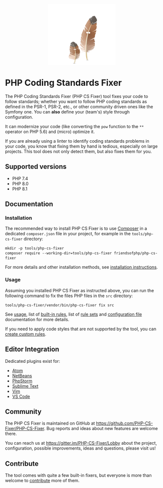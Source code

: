 <p align="center">
    <a href="https://cs.symfony.com">
        <img src="./logo.png" title="PHP CS Fixer" alt="PHP CS Fixer logo">
    </a>
</p>

PHP Coding Standards Fixer
==========================

The PHP Coding Standards Fixer (PHP CS Fixer) tool fixes your code to follow standards;
whether you want to follow PHP coding standards as defined in the PSR-1, PSR-2, etc.,
or other community driven ones like the Symfony one.
You can **also** define your (team's) style through configuration.

It can modernize your code (like converting the ``pow`` function to the ``**`` operator on PHP 5.6)
and (micro) optimize it.

If you are already using a linter to identify coding standards problems in your
code, you know that fixing them by hand is tedious, especially on large
projects. This tool does not only detect them, but also fixes them for you.

## Supported versions
* PHP 7.4
* PHP 8.0
* PHP 8.1

## Documentation

### Installation

The recommended way to install PHP CS Fixer is to use [Composer](https://getcomposer.org/download/)
in a dedicated `composer.json` file in your project, for example in the
`tools/php-cs-fixer` directory:

```console
mkdir -p tools/php-cs-fixer
composer require --working-dir=tools/php-cs-fixer friendsofphp/php-cs-fixer
```

For more details and other installation methods, see
[installation instructions](./doc/installation.rst).

### Usage

Assuming you installed PHP CS Fixer as instructed above, you can run the
following command to fix the files PHP files in the `src` directory:

```console
tools/php-cs-fixer/vendor/bin/php-cs-fixer fix src
```

See [usage](./doc/usage.rst), list of [built-in rules](./doc/rules/index.rst), list of [rule sets](./doc/ruleSets/index.rst)
and [configuration file](./doc/config.rst) documentation for more details.

If you need to apply code styles that are not supported by the tool, you can
[create custom rules](./doc/custom_rules.rst).

## Editor Integration

Dedicated plugins exist for:

* [Atom](https://github.com/Glavin001/atom-beautify)
* [NetBeans](https://plugins.netbeans.apache.org/catalogue/?id=36)
* [PhpStorm](https://www.jetbrains.com/help/phpstorm/using-php-cs-fixer.html)
* [Sublime Text](https://github.com/benmatselby/sublime-phpcs)
* [Vim](https://github.com/stephpy/vim-php-cs-fixer)
* [VS Code](https://github.com/junstyle/vscode-php-cs-fixer)

## Community

The PHP CS Fixer is maintained on GitHub at https://github.com/PHP-CS-Fixer/PHP-CS-Fixer.
Bug reports and ideas about new features are welcome there.

You can reach us at https://gitter.im/PHP-CS-Fixer/Lobby about the project,
configuration, possible improvements, ideas and questions, please visit us!

## Contribute

The tool comes with quite a few built-in fixers, but everyone is more than
welcome to [contribute](CONTRIBUTING.md) more of them.
